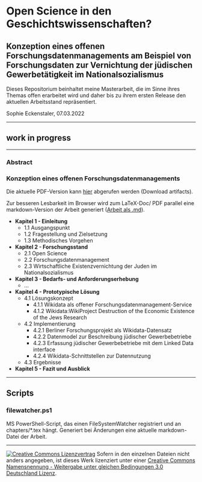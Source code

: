 # Open Science in den Geschichtswissenschaften?

## Konzeption eines offenen Forschungsdatenmanagements am Beispiel von Forschungsdaten zur Vernichtung der jüdischen Gewerbetätigkeit im Nationalsozialismus

<!-- [![DOI](https://zenodo.org/badge/doi.svg)](https://zenodo.org/badge/latestdoi/doi) -->

Dieses Repositorium beinhaltet meine Masterarbeit, die im Sinne ihres Themas offen erarbeitet wird und daher bis zu ihrem ersten Release den aktuellen Arbeitsstand repräsentiert.

Sophie Eckenstaler, 07.03.2022

---

## work in progress

---

### Abstract

### Konzeption eines offenen Forschungsdatenmanagements

Die aktuelle PDF-Version kann [hier](https://scm.cms.hu-berlin.de/eckensts/master-thesis/-/jobs) abgerufen werden (Download artifacts).

Zur besseren Lesbarkeit im Browser wird zum LaTeX-Doc/ PDF parallel eine markdown-Version der Arbeit generiert ([Arbeit als .md](./main.md)).

- **Kapitel 1 - Einleitung**
  - 1.1 Ausgangspunkt
  - 1.2 Fragestellung und Zielsetzung
  - 1.3 Methodisches Vorgehen
- **Kapitel 2 - Forschungsstand**
  - 2.1 Open Science
  - 2.2 Forschungsdatenmanagement
  - 2.3 Wirtschaftliche Existenzvernichtung der Juden im Nationalsozialismus
- **Kapitel 3 - Bedarfs- und Anforderungserhebung**
  - ...
- **Kapitel 4 - Prototypische Lösung**
  - 4.1 Lösungskonzept
    - 4.1.1 Wikidata als offener Forschungsdatenmanagement-Service
    - 4.1.2 Wikidata:WikiProject Destruction of the Economic Existence of the Jews Research
  - 4.2 Implementierung
    - 4.2.1 Berliner Forschungsprojekt als Wikidata-Datensatz
    - 4.2.2 Datenmodel zur Beschreibung jüdischer Gewerbebetriebe
    - 4.2.3 Erfassung jüdischer Gewerbebetriebe mit dem Linked Data interface
    - 4.2.4 Wikidata-Schnittstellen zur Datennutzung
  - 4.3 Ergebnisse
- **Kapitel 5 - Fazit und Ausblick**

---

## Scripts

### filewatcher.ps1

MS PowerShell-Script, das einen FileSystemWatcher registriert und an chapters/*.tex hängt. Generiert bei Änderungen eine aktuelle markdown-Datei der Arbeit. 

---



[![Creative Commons Lizenzvertrag](https://i.creativecommons.org/l/by-sa/3.0/de/88x31.png)](http://creativecommons.org/licenses/by-sa/3.0/de/) Sofern in den einzelnen Dateien nicht anders angegeben, ist dieses Werk lizenziert unter einer [Creative Commons Namensnennung - Weitergabe unter gleichen Bedingungen 3.0 Deutschland Lizenz](http://creativecommons.org/licenses/by-sa/3.0/de/).

